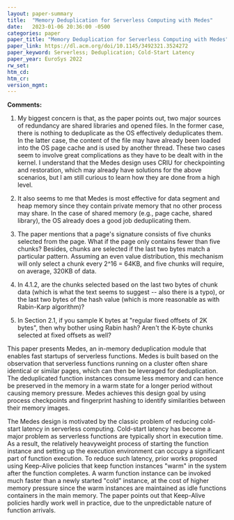 ```yaml
---
layout: paper-summary
title:  "Memory Deduplication for Serverless Computing with Medes"
date:   2023-01-06 20:36:00 -0500
categories: paper
paper_title: "Memory Deduplication for Serverless Computing with Medes"
paper_link: https://dl.acm.org/doi/10.1145/3492321.3524272
paper_keyword: Serverless; Deduplication; Cold-Start Latency
paper_year: EuroSys 2022
rw_set:
htm_cd:
htm_cr:
version_mgmt:
---
```


**Comments:**

1. My biggest concern is that, as the paper points out, two major sources of redundancy are shared libraries and 
opened files. In the former case, there is nothing to deduplicate as the OS effectively deduplicates them. In the 
latter case, the content of the file may have already been loaded into the OS page cache and is used by another
thread. These two cases seem to involve great complications as they have to be dealt with in the kernel.
I understand that the Medes design uses CRIU for checkpointing and restoration, which may already have solutions
for the above scenarios, but I am still curious to learn how they are done from a high level. 

2. It also seems to me that Medes is most effective for data segment and heap memory since they contain private 
memory that no other process may share. In the case of shared memory (e.g., page cache, shared library), the OS 
already does a good job deduplicating them.

3. The paper mentions that a page's signature consists of five chunks selected from the page. What if the page
only contains fewer than five chunks? Besides, chunks are selected if the last two bytes match a particular
pattern. Assuming an even value distribution, this mechanism will only select a chunk every 2^16 = 64KB, and 
five chunks will require, on average, 320KB of data.

4. In 4.1.2, are the chunks selected based on the last two bytes of chunk data (which is what the text seems to 
suggest -- also there is a typo), or the last two bytes of the hash value (which is more reasonable as with 
Rabin-Karp algorithm)?

5. In Section 2.1, if you sample K bytes at "regular fixed offsets of 2K bytes", then why bother using Rabin hash?
Aren't the K-byte chunks selected at fixed offsets as well?

This paper presents Medes, an in-memory deduplication module that enables fast startups of serverless functions.
Medes is built based on the observation that serverless functions running on a cluster often share identical or 
similar pages, which can then be leveraged for deduplication. The deduplicated function instances consume less 
memory and can hence be preserved in the memory in a warm state for a longer period without causing memory pressure. 
Medes achieves this design goal by using process checkpoints and fingerprint hashing to identify similarities between
their memory images. 

The Medes design is motivated by the classic problem of reducing cold-start latency in serverless computing.
Cold-start latency has become a major problem as serverless functions are typically short in execution time. 
As a result, the relatively heavyweight process of starting the function instance and setting up the execution
environment can occupy a significant part of function execution.
To reduce such latency, prior works proposed using Keep-Alive policies that keep function instances "warm"
in the system after the function completes. A warm function instance can be invoked much faster than a 
newly started "cold" instance, at the cost of higher memory pressure since the warm instances are maintained 
as idle functions containers in the main memory.
The paper points out that Keep-Alive policies hardly work well in practice, due to the unpredictable nature 
of function arrivals.
